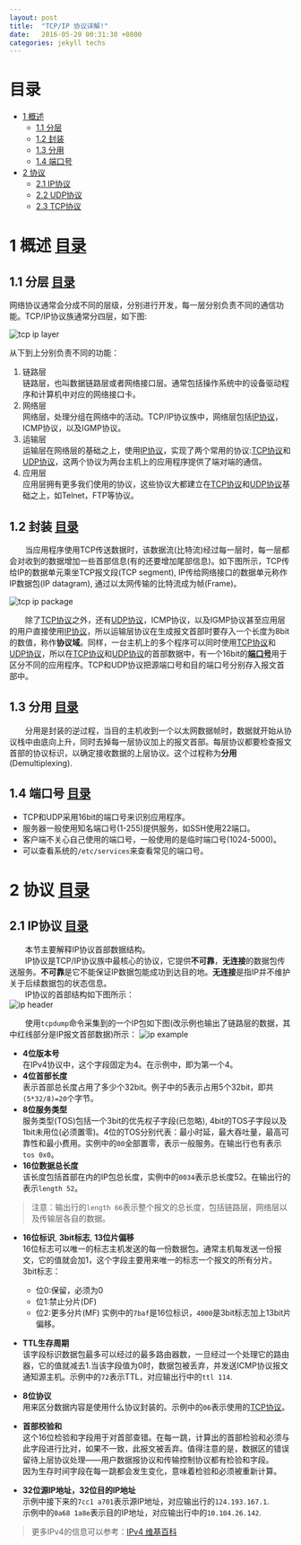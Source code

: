 ```yaml
---
layout: post
title:  "TCP/IP 协议详解!"
date:   2016-05-29 00:31:30 +0800
categories: jekyll techs
---
```


# <span id="top"> 目录 </span>
* [1 概述](#1)
	* [1.1 分层](#1.1)
	* [1.2 封装](#1.2)
	* [1.3 分用](#1.3)
	* [1.4 端口号](#1.4)
* [2 协议](#2)
	* [2.1 IP协议](#2.1)
	* [2.2 UDP协议](#2.2)
	* [2.3 TCP协议](#2.3)

# <span id="1"> 1 __概述__ </span> [目录](#top)  

## <span id="1.1"> 1.1 __分层__ </span> [目录](#top)  
网络协议通常会分成不同的层级，分别进行开发，每一层分别负责不同的通信功能。TCP/IP协议族通常分四层，如下图:  

![tcp ip layer][tcp_ip_layer.image]  

从下到上分别负责不同的功能：

1. 链路层  
链路层，也叫数据链路层或者网络接口层。通常包括操作系统中的设备驱动程序和计算机中对应的网络接口卡。
2. 网络层  
网络层，处理分组在网络中的活动。TCP/IP协议族中，网络层包括[IP协议](#2.1)，ICMP协议，以及IGMP协议。
3. 运输层  
运输层在网络层的基础之上，使用[IP协议](#2.1)，实现了两个常用的协议:[TCP协议](#2.3)和[UDP协议](#2.2)，这两个协议为两台主机上的应用程序提供了端对端的通信。
4. 应用层  
应用层拥有更多我们使用的协议，这些协议大都建立在[TCP协议](#2.3)和[UDP协议](#2.2)基础之上，如Telnet，FTP等协议。

## <span id="1.2"> 1.2 __封装__ </span> [目录](#top)  
　　当应用程序使用TCP传送数据时，该数据流(比特流)经过每一层时，每一层都会对收到的数据增加一些首部信息(有的还要增加尾部信息)。如下图所示，TCP传给IP的数据单元乘坐TCP报文段(TCP segment), IP传给网络接口的数据单元称作IP数据包(IP datagram), 通过以太网传输的比特流成为帧(Frame)。

![tcp ip package][tcp_ip_package.image]  

　　除了[TCP协议](#2.3)之外，还有[UDP协议](#2.2)，ICMP协议，以及IGMP协议甚至应用层的用户直接使用[IP协议](#2.1)，所以运输层协议在生成报文首部时要存入一个长度为8bit的数值，称作**协议域**。同样，一台主机上的多个程序可以同时使用[TCP协议](#2.3)和[UDP协议](#2.2)，所以在[TCP协议](#2.3)和[UDP协议](#2.2)的首部数据中，有一个16bit的[__端口号__](#1.4)用于区分不同的应用程序。TCP和UDP协议把源端口号和目的端口号分别存入报文首部中。  

## <span id="1.3"> 1.3 __分用__ </span> [目录](#top)  

　　分用是封装的逆过程，当目的主机收到一个以太网数据帧时，数据就开始从协议栈中由底向上升，同时去掉每一层协议加上的报文首部。每层协议都要检查报文首部的协议标识，以确定接收数据的上层协议。这个过程称为**分用**(Demultiplexing).  

## <span id="1.4"> 1.4 __端口号__ </span> [目录](#top)  

* TCP和UDP采用16bit的端口号来识别应用程序。
* 服务器一般使用知名端口号(1-255)提供服务，如SSH使用22端口。
* 客户端不关心自己使用的端口号，一般使用的是临时端口号(1024-5000)。
* 可以查看系统的`/etc/services`来查看常见的端口号。
  
# <span id="2"> 2 __协议__ </span> [目录](#top)

## <span id="2.1"> 2.1 __IP协议__ </span> [目录](#top)

　　本节主要解释IP协议首部数据结构。  
　　IP协议是TCP/IP协议族中最核心的协议，它提供**不可靠**，**无连接**的数据包传送服务。**不可靠**是它不能保证IP数据包能成功到达目的地。**无连接**是指IP并不维护关于后续数据包的状态信息。  
　　IP协议的首部结构如下图所示：  
![ip header][ip_header.image]

　　使用`tcpdump`命令采集到的一个IP包如下图(改示例也输出了链路层的数据，其中红线部分是IP报文首部数据)所示：
![ip example][ip_example.image]

* **4位版本号**  
在IPv4协议中，这个字段固定为4。在示例中，即为第一个4。
* **4位首部长度**  
表示首部总长度占用了多少个32bit。例子中的5表示占用5个32bit，即共`(5*32/8)=20`个字节。
* **8位服务类型**  
服务类型(TOS)包括一个3bit的优先权子字段(已忽略), 4bit的TOS子字段以及1bit未用位(必须置零)。4位的TOS分别代表：最小时延，最大吞吐量，最高可靠性和最小费用。实例中的`00`全部置零，表示一般服务。在输出行也有表示`tos 0x0`。
* **16位数据总长度**  
该长度包括首部在内的IP包总长度，实例中的`0034`表示总长度52。在输出行的表示`length 52`。  

> 注意：输出行的`length 66`表示整个报文的总长度，包括链路层，网络层以及传输层各自的数据。

* **16位标识**, **3bit标志**, **13位片偏移**  
16位标志可以唯一的标志主机发送的每一份数据包。通常主机每发送一份报文，它的值就会加1，这个字段主要用来唯一的标志一个报文的所有分片。  
3bit标志：
	* 位0:保留，必须为0
	* 位1:禁止分片(DF)
	* 位2:更多分片(MF)
实例中的`7baf`是16位标识，`4000`是3bit标志加上13bit片偏移。  

* **TTL生存周期**  
该字段标识数据包最多可以经过的最多路由器数，一旦经过一个处理它的路由器，它的值就减去1.当该字段值为0时，数据包被丢弃，并发送ICMP协议报文通知源主机。示例中的`72`表示TTL，对应输出行中的`ttl 114`.  

* **8位协议**  
用来区分数据内容是使用什么协议封装的。示例中的`06`表示使用的[TCP协议](#2.3)。

* **首部校验和**  
这个16位检验和字段用于对首部查错。在每一跳，计算出的首部检验和必须与此字段进行比对，如果不一致，此报文被丢弃。值得注意的是，数据区的错误留待上层协议处理——用户数据报协议和传输控制协议都有检验和字段。  
因为生存时间字段在每一跳都会发生变化，意味着检验和必须被重新计算。  

* **32位源IP地址，32位目的IP地址**  
示例中接下来的`7cc1 a701`表示源IP地址，对应输出行的`124.193.167.1`.  
示例中的`0a68 1a8e`表示目的IP地址，对应输出行中的`10.104.26.142`.  

> 更多IPv4的信息可以参考：[IPv4 维基百科](https://zh.wikipedia.org/wiki/IPv4)


[tcp_ip_layer.image]: https://raw.githubusercontent.com/ljp827/ljp827.github.io/master/mePic/tcpip/tcp_ip%20layer.jpg "TCP/IP 分层"
[tcp_ip_package.image]: https://raw.githubusercontent.com/ljp827/ljp827.github.io/master/mePic/tcpip/tcp_ip%20package.jpg "TCP/IP 封装"
[ip_header.image]: https://raw.githubusercontent.com/ljp827/ljp827.github.io/master/mePic/tcpip/ip%20header.jpg "IP 协议首部结构"
[ip_example.image]: https://raw.githubusercontent.com/ljp827/ljp827.github.io/master/mePic/tcpip/ip%20example.jpg "IP 协议首部数据示例"
